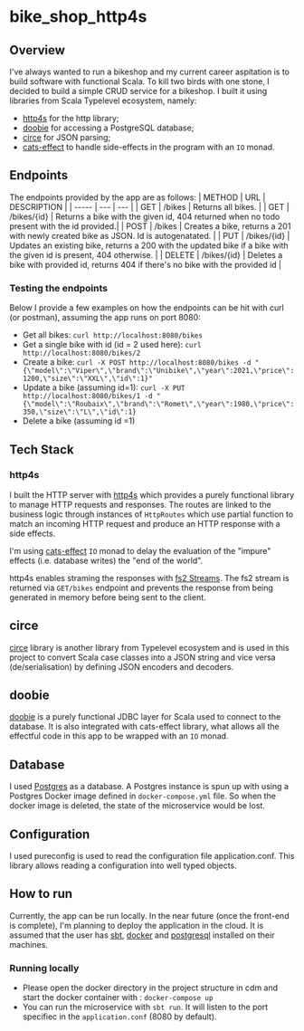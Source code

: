 # bike_shop_http4s
## Overview
I've always wanted to run a bikeshop and my current career aspitation is to build software with functional Scala.
To kill two birds with one stone, I decided to build a simple CRUD service for a bikeshop.
I built it using libraries from Scala Typelevel ecosystem, namely: 
- [http4s](https://http4s.org/) for the http library;
- [doobie](https://tpolecat.github.io/doobie/) for accessing a PostgreSQL database;
- [circe](https://circe.github.io/circe/) for JSON parsing;
- [cats-effect](https://typelevel.org/cats-effect/) to handle side-effects in the program with an ```IO``` monad.

## Endpoints
The endpoints provided by the app are as follows:
| METHOD | URL    | DESCRIPTION    |
| ----- | --- | --- |
| GET | /bikes   | Returns all bikes.   |
| GET | /bikes/{id}   | Returns a bike with the given id, 404 returned  when no todo present with the id provided.|
| POST | /bikes   | Creates a bike, returns a 201 with newly created bike as JSON. Id is autogenatated.  |
| PUT | /bikes/{id}   | Updates an existing bike, returns a 200 with the updated bike if a bike with the given id is present, 404 otherwise.   |
| DELETE | /bikes/{id}  | Deletes a bike with provided id, returns 404 if there's no bike with the provided id   |

### Testing the endpoints
Below I provide a few examples on how the endpoints can be hit with curl (or postman), assuming the app runs on port 8080:
- Get all bikes:   ```curl http://localhost:8080/bikes```
- Get a single bike with id (id = 2 used here):  ```curl http://localhost:8080/bikes/2```
- Create a bike: 
 ```curl -X POST http://localhost:8080/bikes -d "{\"model\":\"Viper\",\"brand\":\"Unibike\",\"year\":2021,\"price\":1200,\"size\":\"XXL\",\"id\":1}" ```
 - Update a bike (assuming id=1): ```curl -X PUT http://localhost:8080/bikes/1 -d "{\"model\":\"Roubaix\",\"brand\":\"Romet\",\"year\":1980,\"price\":350,\"size\":\"L\",\"id\":1}```
 - Delete a bike (assuming id =1) 

## Tech Stack
### http4s
I built the HTTP server with [http4s](https://http4s.org/) which provides a purely functional library to manage HTTP requests and responses. The routes are linked to the business logic through instances of ```HttpRoutes``` which use partial function to match an incoming HTTP request and produce an HTTP response with a side effects.

I'm using [cats-effect](https://typelevel.org/cats-effect/) ```IO``` monad to delay the evaluation of the "impure" effects (i.e. database writes) the "end of the world".

http4s enables straming the responses with [fs2 Streams](https://http4s.org/v1/docs/streaming.html). The fs2 stream is returned via ```GET/bikes``` endpoint and prevents the response from being generated in memory before being sent to the client.

## circe
[circe](https://circe.github.io/circe/) library is another library from Typelevel ecosystem and is used in this project to convert Scala case classes into a JSON string and vice versa (de/serialisation) by defining JSON encoders and decoders.

## doobie
[doobie](https://tpolecat.github.io/doobie/) is a purely functional JDBC layer for Scala used to connect to the database. It is also integrated with cats-effect library,  what allows all the effectful code in this app to be wrapped with an ```IO``` monad.

## Database
I used [Postgres](https://www.postgresql.org/) as a database. A Postgres instance is spun up with using a Postgres Docker image defined in ```docker-compose.yml``` file. So when the docker image is deleted, the state of the microservice would be lost.

## Configuration
I used pureconfig is used to read the configuration file application.conf. This library allows reading a configuration into well typed objects.



## How to run
Currently, the app can be run locally. In the near future (once the front-end is complete), I'm planning to deploy the application in the cloud.
It is assumed that the user has [sbt](https://www.scala-sbt.org/), [docker](https://docs.docker.com/get-docker/) and [postgresql](https://www.postgresql.org/download/) installed on their machines.

### Running locally
- Please open the docker directory in the project structure in cdm and start the docker container with : ```docker-compose up```
- You can run the microservice with ```sbt run```. It will listen to the port specifiec in the ```application.conf``` (8080 by default).

 
